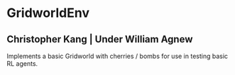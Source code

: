 # GridworldEnv
## Christopher Kang | Under William Agnew

Implements a basic Gridworld with cherries / bombs for use in testing basic RL agents. 